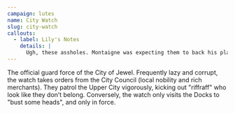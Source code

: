 ```yaml
---
campaign: lutes
name: City Watch
slug: city-watch
callouts:
  - label: Lily's Notes
    details: |
      Ugh, these assholes. Montaigne was expecting them to back his play for the Duchy, and I think they almost did. Bad business all around.
---
```


The official guard force of the City of Jewel. Frequently lazy and corrupt, the watch takes orders from the City Council (local nobility and rich merchants). They patrol the Upper City vigorously, kicking out "riffraff" who look like they don’t belong. Conversely, the watch only visits the Docks to "bust some heads", and only in force.
